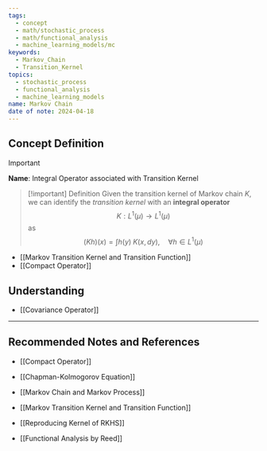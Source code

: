 ```yaml
---
tags:
  - concept
  - math/stochastic_process
  - math/functional_analysis
  - machine_learning_models/mc
keywords:
  - Markov_Chain
  - Transition_Kernel
topics:
  - stochastic_process
  - functional_analysis
  - machine_learning_models
name: Markov Chain
date of note: 2024-04-18
---
```


## Concept Definition

>[!important]
>**Name**:  Integral Operator associated with Transition Kernel

>[!important] Definition
> Given the transition kernel of Markov chain $K$, we can identify the *transition kernel* with an **integral operator** $$K: L^1(\mu) \to L^1(\mu)$$ as
>$$
>(Kh)(x) = \int h(y)\;K(x, dy), \quad \forall h \in L^1(\mu)
>$$

- [[Markov Transition Kernel and Transition Function]]
- [[Compact Operator]]


## Understanding

- [[Covariance Operator]]








-----------
##  Recommended Notes and References

- [[Compact Operator]]
- [[Chapman-Kolmogorov Equation]]

- [[Markov Chain and Markov Process]]
- [[Markov Transition Kernel and Transition Function]]
- [[Reproducing Kernel of RKHS]]
- [[Functional Analysis by Reed]]